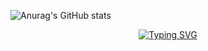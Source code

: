 ![Anurag's GitHub stats](https://github-readme-stats.vercel.app/api?username=1imoonlight)
<!-- dynamic typing effect 动态打字效果 -->
<div align="center">
   <a href="https://daydayup.ltd/">
      <img src="https://readme-typing-svg.demolab.com?font=Fira+Code&pause=1000&width=435&lines=console.log(%22Hello%2C%20World%22);" alt="Typing SVG" />
   </a>
</div>

